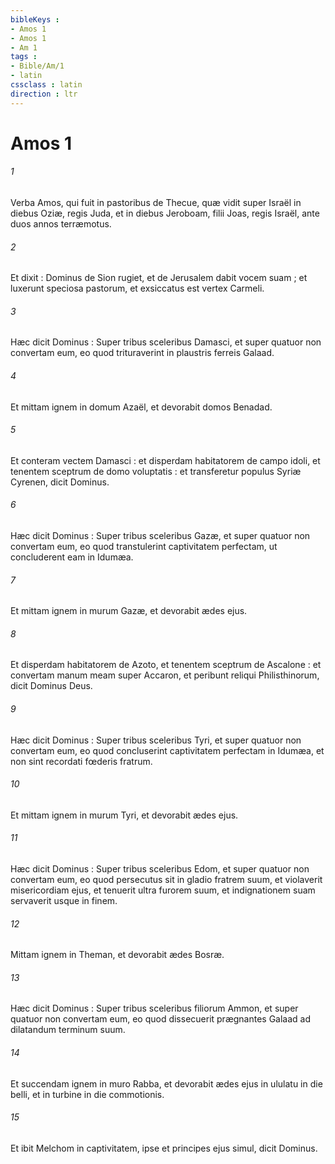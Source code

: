 ```yaml
---
bibleKeys : 
- Amos 1
- Amos 1
- Am 1
tags : 
- Bible/Am/1
- latin
cssclass : latin
direction : ltr
---
```


# Amos 1

###### 1
Verba Amos, qui fuit in pastoribus de Thecue, quæ vidit super Israël in diebus Oziæ, regis Juda, et in diebus Jeroboam, filii Joas, regis Israël, ante duos annos terræmotus.
###### 2
Et dixit : Dominus de Sion rugiet, et de Jerusalem dabit vocem suam ; et luxerunt speciosa pastorum, et exsiccatus est vertex Carmeli.
###### 3
Hæc dicit Dominus : Super tribus sceleribus Damasci, et super quatuor non convertam eum, eo quod trituraverint in plaustris ferreis Galaad.
###### 4
Et mittam ignem in domum Azaël, et devorabit domos Benadad.
###### 5
Et conteram vectem Damasci : et disperdam habitatorem de campo idoli, et tenentem sceptrum de domo voluptatis : et transferetur populus Syriæ Cyrenen, dicit Dominus.
###### 6
Hæc dicit Dominus : Super tribus sceleribus Gazæ, et super quatuor non convertam eum, eo quod transtulerint captivitatem perfectam, ut concluderent eam in Idumæa.
###### 7
Et mittam ignem in murum Gazæ, et devorabit ædes ejus.
###### 8
Et disperdam habitatorem de Azoto, et tenentem sceptrum de Ascalone : et convertam manum meam super Accaron, et peribunt reliqui Philisthinorum, dicit Dominus Deus.
###### 9
Hæc dicit Dominus : Super tribus sceleribus Tyri, et super quatuor non convertam eum, eo quod concluserint captivitatem perfectam in Idumæa, et non sint recordati fœderis fratrum.
###### 10
Et mittam ignem in murum Tyri, et devorabit ædes ejus.
###### 11
Hæc dicit Dominus : Super tribus sceleribus Edom, et super quatuor non convertam eum, eo quod persecutus sit in gladio fratrem suum, et violaverit misericordiam ejus, et tenuerit ultra furorem suum, et indignationem suam servaverit usque in finem.
###### 12
Mittam ignem in Theman, et devorabit ædes Bosræ.
###### 13
Hæc dicit Dominus : Super tribus sceleribus filiorum Ammon, et super quatuor non convertam eum, eo quod dissecuerit prægnantes Galaad ad dilatandum terminum suum.
###### 14
Et succendam ignem in muro Rabba, et devorabit ædes ejus in ululatu in die belli, et in turbine in die commotionis.
###### 15
Et ibit Melchom in captivitatem, ipse et principes ejus simul, dicit Dominus.
